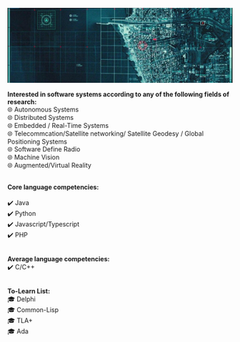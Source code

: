  ![alt text](https://github.com/brytemorio/brytemorio/blob/main/1500x500?raw=true) 

<!--- <a href="https://app.daily.dev/brytemorio"><img src="https://api.daily.dev/devcards/efa13de162ae43418d1c68d82abaca96.png?r=hg5" width="400" alt="Bryte Morio's Dev Card"/></a>  -->


**Interested in software systems according to any of the following fields of research:**
<br /> :globe_with_meridians: Autonomous Systems
<br /> :globe_with_meridians: Distributed Systems
<br /> :globe_with_meridians: Embedded / Real-Time Systems
<br /> :globe_with_meridians: Telecommcation/Satellite networking/ Satellite Geodesy / Global
Positioning Systems
<br /> :globe_with_meridians: Software Define Radio
<br /> :globe_with_meridians: Machine Vision
<br /> :globe_with_meridians: Augmented/Virtual Reality
<br /> <br />


**Core language competencies:**  
<br /> :heavy_check_mark: Java 
<br /> :heavy_check_mark: Python 
<br /> :heavy_check_mark: Javascript/Typescript
<br /> :heavy_check_mark: PHP
<br /> <br/>
 

**Average language competencies:**
 <br /> :heavy_check_mark: C/C++
 <br /> <br />
 




**To-Learn List:**
<br /> :mortar_board: Delphi
<br /> :mortar_board: Common-Lisp
<br /> :mortar_board: TLA+
<br /> :mortar_board: Ada
 



